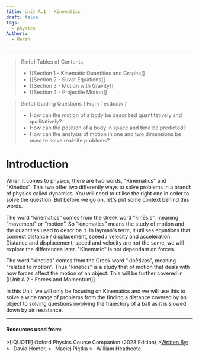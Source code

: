 ```yaml
---
title: Unit A.1 - Kinematics
draft: false
tags:
  - physics
Authors:
  - Harsh
---
```

---

>[!info] Tables of Contents
> - [[Section 1 - Kinematic Quantities and Graphs]] 
> - [[Section 2 - Suvat Equations]]
> - [[Section 3 - Motion with Gravity]]
> - [[Section 4 - Projectile Motion]]


>[!info] Guiding Questions ( From Textbook )
>- How can the motion of a body be described quantitatively and qualitatively? 
>- How can the position of a body in space and time be predicted?
>- How can the analysis of motion in one and two dimensions be used to solve real-life problems?

# Introduction

When it comes to physics, there are two words, "Kinematics" and "Kinetics". This two offer two differently ways to solve problems in a branch of physics called dynamics. You will need to utilise the right one in order to solve the question. But before we go on, let's put some context behind this words. 

The word “kinematics” comes from the Greek word "kinēsis", meaning “movement” or “motion”. So “kinematics” means the study of motion and the quantities used to describe it. In layman's term, it utilises equations that connect distance / displacement, speed / velocity and acceleration. Distance and displacement, speed and velocity are not the same, we will explore the differences  later. "Kinematic" is not dependant on forces. 

The word "kinetics" comes from the Greek word "kinētikos", meaning "related to motion". Thus "kinetics" is a study that of motion that deals with how forces affect the motion of an object. This will be further covered in [[Unit A.2 - Forces and Momentum]]

In this Unit, we will only be focusing on Kinematics and we will use this to solve a wide range of problems from the finding a distance covered by an object to solving questions involving the trajectory of a ball as it is slowed down by air resistance.

---
<h4>Resources used from:</h4>
>[!QUOTE] Oxford Physics Course Companion (2023 Edition) 
><u>Written By:</u>
>- David Homer, 
>- Maciej Piętka 
>- William Heathcote
